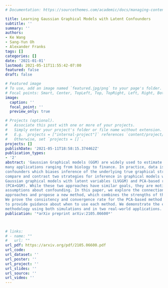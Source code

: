 ```yaml
---
# Documentation: https://sourcethemes.com/academic/docs/managing-content/

title: Learning Gaussian Graphical Models with Latent Confounders
subtitle: ''
summary: ''
authors:
- Ke Wang
- Sang-Yun Oh
- Alexander Franks
tags: []
categories: []
date: '2021-01-01'
lastmod: 2021-05-11T11:55:42-07:00
featured: false
draft: false

# Featured image
# To use, add an image named `featured.jpg/png` to your page's folder.
# Focal points: Smart, Center, TopLeft, Top, TopRight, Left, Right, BottomLeft, Bottom, BottomRight.
image:
  caption: ''
  focal_point: ''
  preview_only: true

# Projects (optional).
#   Associate this post with one or more of your projects.
#   Simply enter your project's folder or file name without extension.
#   E.g. `projects = ["internal-project"]` references `content/project/deep-learning/index.md`.
#   Otherwise, set `projects = []`.
projects: []
publishDate: '2021-05-11T18:58:15.374462Z'
publication_types:
- '2'
abstract: 'Gaussian Graphical models (GGM) are widely used to estimate the network structures in
many applications ranging from biology to finance. In practice, data is often corrupted by latent
confounders which biases inference of the underlying true graphical structure. In this paper, we
compare and contrast two strategies for inference in graphical models with latent confounders:
Gaussian graphical models with latent variables (LVGGM) and PCA-based removal of confounding
(PCA+GGM). While these two approaches have similar goals, they are motivated by different
assumptions about confounding. In this paper, we explore the connection between these two
approaches and propose a new method, which combines the strengths of these two approaches.
We prove the consistency and convergence rate for the PCA-based method and use these results
to provide guidance about when to use each method. We demonstrate the effectiveness of our
methodology using both simulations and in two real-world applications.'
publication: '*arXiv preprint arXiv:2105.06600*'



# links:
# - name: ""
#   url: ""
url_pdf: https://arxiv.org/pdf/2105.06600.pdf
url_code: 
url_dataset: ''
url_poster: ''
url_project: ''
url_slides: ''
url_source: ''
url_video: ''
---
```

